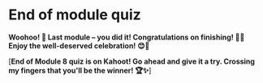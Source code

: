 # End of module quiz

**Woohoo! 🎉 Last module – you did it! Congratulations on finishing! 🎉🎉 Enjoy the well-deserved celebration! 😊👏**

[**End of Module 8 quiz is on Kahoot! Go ahead and give it a try. Crossing my fingers that you'll be the winner! 🏆✨**]
